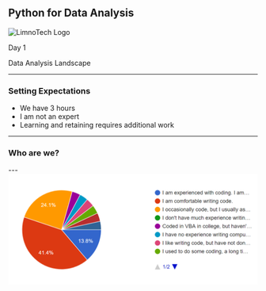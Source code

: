 ## Python for Data Analysis
![LimnoTech Logo](/assets/...png)

Day 1

Data Analysis Landscape 

---

### Setting Expectations

- We have 3 hours
- I am not an expert
- Learning and retaining requires additional work

---

### Who are we?


---![Coding Experience](/assets/cht_coding_exp.PNG)

